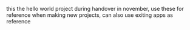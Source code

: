 this the hello world project during handover in november, use these for reference when making new projects, can also use exiting apps as reference
